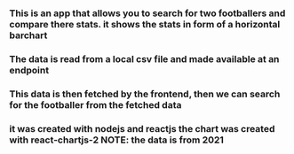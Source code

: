 ### This is an app that allows you to search for two footballers and compare there stats. it shows the stats in form of a horizontal barchart
### The data is read from a local csv file and made available at an endpoint
### This data is then fetched by the frontend, then we can search for the footballer from the fetched data
### it was created with nodejs and reactjs the chart was created with react-chartjs-2 NOTE: the data is from 2021